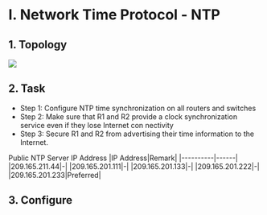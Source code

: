 # I. Network Time Protocol - NTP
## 1. Topology
![](https://github.com/quangln94/Networking/blob/master/CCNP/SWITCH/Lab/Topology/EtherChannel.png)
## 2. Task
- Step 1: Configure NTP time synchronization on all routers and switches
- Step 2: Make sure that R1 and R2 provide a clock synchronization service even if they lose Internet con nectivity
- Step 3: Secure R1 and R2 from advertising their time information to the Internet.

Public NTP Server IP Address
|IP Address|Remark|
|----------|------|
|209.165.211.44|-|
|209.165.201.111|-|
|209.165.201.133|-|
|209.165.201.222|-|
|209.165.201.233|Preferred|
## 3. Configure

